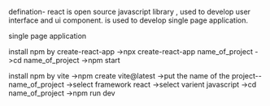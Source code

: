 defination- react is open source javascript library , used to develop
            user interface and ui component.
            is used to develop single page application.


single page application 

install npm by create-react-app
->npx create-react-app name_of_project
->cd name_of_project
->npm start

install npm by vite
->npm create vite@latest
->put the name of the project-- name_of_project
->select framework react
->select varient javascript
->cd name_of_project
->npm run dev
